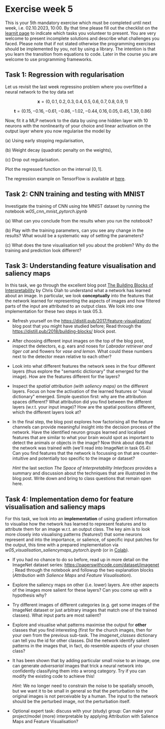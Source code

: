 
# Exercise week 5

This is your 5th mandatory exercise which must be completed until next week, i.e. 02.10.2023, 10:00. By that time please fill out the checklist on the [learnit page](https://learnit.itu.dk/course/view.php?id=3022225) to indicate which tasks you volunteer to present. 
You are very welcome to present incomplete solutions and describe what challenges you faced.
Please note that if not stated otherwise the programming exercises should be implemented by you, not by using a library. The intention is that you learn the transition from equations to code. Later in the course you are welcome to use programming frameworks. 


## Task 1: Regression with regularisation

Let us revisit the last week regressino problem where you overfitted a neural network to the toy data set

$$\mathbf{x}=(0, 0.1, 0.2, 0.3, 0.4, 0.5, 0.6, 0.7, 0.8, 0.9, 1)$$

$$\mathbf{t}=(0.15, -0.16, -0.61, -0.86, -1.02, -0.44, 0.16, 0.05, 0.45, 1.39, 0.86)$$

Now, fit it a MLP network to the data by using one hidden layer with 10 neurons with the nonlinearity of your choice and linear activation on the output layer where you now regularise the model by

(a) Using early stopping regularisation, 

(b) Weight decay (quadratic penalty on the weights), 

(c) Drop out regularisation. 

Plot the regressed function on the interval $[0,1]$. 

The regression example on TensorFlow is available at [here](https://www.tensorflow.org/tutorials/keras/regression).


## Task 2: CNN training and testing with MNIST

Investigate the training of CNN using hte MNIST dataset by running the notebook *w05_cnn_mnist_pytorch.ipynb*

(a) What can you conclude from the results when you run the notebook?

(b) Play with the training parameters, can you see any change in the results? What would be a systematic way of setting the parameters?

(c) What does the tsne visualisation tell you about the problem? Why do the training and prediction look different? 


## Task 3: Understanding feature visualisation and saliency maps

In this task, we go through the excellent blog post [The Building Blocks of Interpretability](https://distill.pub/2018/building-blocks/) by Chris Olah to understand what a network has learned about an image. In particular, we look **conceptually** into the features that the network learned for representing the aspects of images and how filtered parts of the input are attributed to an output class. We look into one implementation for these two steps in task 05.3.

- Refresh yourself on the https://distill.pub/2017/feature-visualization/ blog post that you might have studied before; Read through the https://distill.pub/2018/building-blocks/ block post.

- After choosing different input images on the top of the blog post, inspect the detectors, e.g. ears and noses for *Labrador retriever and tiger cat* and flowers for *vase and lemon*. What could these numbers next to the detector mean relative to each other?

- Look into what different features the network sees in the four different layers (thus explore the "semantic dictionary" that emerged for the image). How are the features different for the layers?

- Inspect the *spatial attribution (with saliency maps)* on the different layers. Focus on how the activation of the learned features or "visual dictionary" emerged. Simple question first: why are the attribution spaces different? What attribution did you find between the different layers (w.r.t. your input image)? How are the spatial positions different, which the different layers look at?

- In the final step, the blog post explores how factorising all the feature channels can provide meaningful insight into the decision process of the network. Have the identified neuron groups learned and localised features that are similar to what your brain would spot as important to detect the animals or objects in the image? Now think about data that the network was trained with (we'll read into ImageNet in task 05.4): Can you find features that the network is focussing on that are counter-intuitive and potentially too specific to the image or dataset?

	*Hint* the last section *The Space of Interpretability Interfaces* provides a summary and discussion about the techniques that are illustrated in the blog post. Write down and bring to class questions that remain open here.


## Task 4: Implementation demo for feature visualisation and saliency maps
For this task, we look into an **implementation** of using gradient information to visualise how the network has learned to represent features and to attribute them for an image w.r.t. an output class. The key aim is to look more closely into visualising patterns (features!) that some neurons represent and into the importance, or salience, of specific input patches for the output, this time with a prepared implementation via *w05_visualisation_saliencymaps_pytorch.ipynb* (or in [Colab](https://colab.research.google.com/drive/1DwfbC37TpLCWrqHrVcPt86zjabmca4zP)).

- If you had no chance to do so before, read up in more detail on the ImageNet dataset series: https://paperswithcode.com/dataset/imagenet ; Read through the notebook and followup the two explanation blocks (*Attribution with Salience Maps* and *Feature Visualisation*).

- Explore the saliency maps on other (i.e. lower) layers. Are other aspects of the images more salient for these layers? Can you come up with a hypothesis why?

- Try different images of different categories (e.g. get some images of the ImageNet dataset or just arbitrary images that match one of the trained classes). What input parts are most salient?

- Explore and visualise what patterns maximise the output for **other** classes that you find interesting (first for the church images, then for your own from the previous sub-task. The *imagenet_classes* dictionary can tell you the id for other classes. Did the network identify salient patterns in the images that, in fact, do resemble aspects of your chosen class?

- It has been shown that by adding particular small noise to an image, one can generate *adversarial* images that trick a neural network into confidently classifying them into a wrong category. Try if you can modify the existing code to achieve this!
    
  *Hint:* We no longer need to constrain the noise to be spatially smooth, but we want it to be small in general so that the perturbation to the original images is not perceivable by a human. The input to the network should be the perturbed image, not the perturbation itself.

- Optional expert task: discuss with your (study) group: Can make your project/model (more) interpretable by applying Attribution with Salience Maps and Feature Visualisation?
